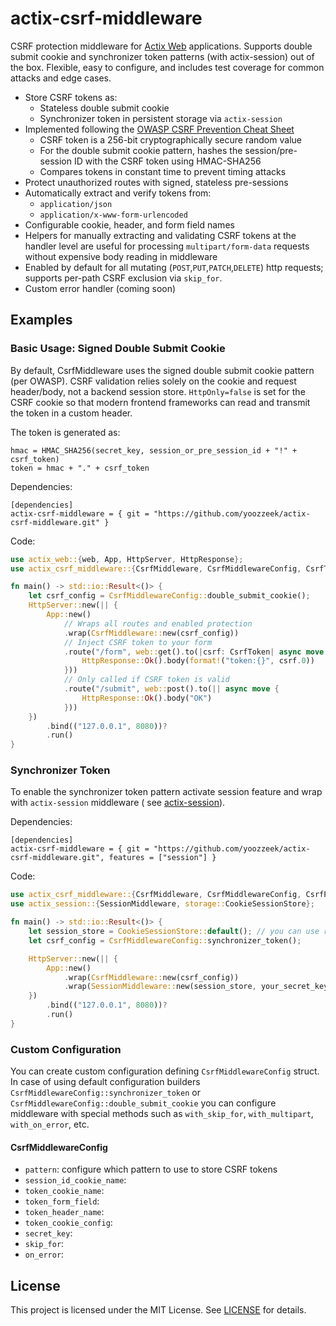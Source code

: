 # actix-csrf-middleware

CSRF protection middleware for [Actix Web](https://github.com/actix/actix-web) applications. Supports double submit
cookie and synchronizer token patterns (with actix-session) out of the box. Flexible, easy to configure, and includes
test coverage for common attacks and edge cases.

- Store CSRF tokens as:
    - Stateless double submit cookie
    - Synchronizer token in persistent storage via `actix-session`
- Implemented following
  the [OWASP CSRF Prevention Cheat Sheet](https://cheatsheetseries.owasp.org/cheatsheets/Cross-Site_Request_Forgery_Prevention_Cheat_Sheet.html)
    - CSRF token is a 256-bit cryptographically secure random value
    - For the double submit cookie pattern, hashes the session/pre-session ID with the CSRF token using HMAC-SHA256
    - Compares tokens in constant time to prevent timing attacks
- Protect unauthorized routes with signed, stateless pre-sessions
- Automatically extract and verify tokens from:
    - `application/json`
    - `application/x-www-form-urlencoded`
- Configurable cookie, header, and form field names
- Helpers for manually extracting and validating CSRF tokens at the handler level are useful for processing `multipart/form-data` requests without expensive body reading in middleware
- Enabled by default for all mutating (`POST`,`PUT`,`PATCH`,`DELETE`) http requests; supports per-path CSRF exclusion
  via `skip_for`.
- Custom error handler (coming soon)

## Examples

### Basic Usage: Signed Double Submit Cookie

By default, CsrfMiddleware uses the signed double submit cookie pattern (per OWASP). CSRF validation relies solely on
the cookie and request header/body, not a backend session store. `HttpOnly=false` is set for the CSRF cookie so that
modern frontend frameworks can read and transmit the token in a custom header.

The token is generated as:<br>

```
hmac = HMAC_SHA256(secret_key, session_or_pre_session_id + "!" + csrf_token) 
token = hmac + "." + csrf_token
```

Dependencies:

```
[dependencies]
actix-csrf-middleware = { git = "https://github.com/yoozzeek/actix-csrf-middleware.git" }
```

Code:

```rust
use actix_web::{web, App, HttpServer, HttpResponse};
use actix_csrf_middleware::{CsrfMiddleware, CsrfMiddlewareConfig, CsrfToken};

fn main() -> std::io::Result<()> {
    let csrf_config = CsrfMiddlewareConfig::double_submit_cookie();
    HttpServer::new(|| {
        App::new()
            // Wraps all routes and enabled protection
            .wrap(CsrfMiddleware::new(csrf_config))
            // Inject CSRF token to your form
            .route("/form", web::get().to(|csrf: CsrfToken| async move {
                HttpResponse::Ok().body(format!("token:{}", csrf.0))
            }))
            // Only called if CSRF token is valid
            .route("/submit", web::post().to(|| async move {
                HttpResponse::Ok().body("OK")
            }))
    })
        .bind(("127.0.0.1", 8080))?
        .run()
}
```

### Synchronizer Token

To enable the synchronizer token pattern activate session feature and wrap with `actix-session` middleware (
see [actix-session](https://docs.rs/actix-session)).

Dependencies:

```
[dependencies]
actix-csrf-middleware = { git = "https://github.com/yoozzeek/actix-csrf-middleware.git", features = ["session"] }
```

Code:

```rust
use actix_csrf_middleware::{CsrfMiddleware, CsrfMiddlewareConfig, CsrfPattern, CsrfToken};
use actix_session::{SessionMiddleware, storage::CookieSessionStore};

fn main() -> std::io::Result<()> {
    let session_store = CookieSessionStore::default(); // you can use redis here
    let csrf_config = CsrfMiddlewareConfig::synchronizer_token();

    HttpServer::new(|| {
        App::new()
            .wrap(CsrfMiddleware::new(csrf_config))
            .wrap(SessionMiddleware::new(session_store, your_secret_key()))
    })
        .bind(("127.0.0.1", 8080))?
        .run()
}
```

### Custom Configuration

You can create custom configuration defining `CsrfMiddlewareConfig` struct. In case of using
default configuration builders `CsrfMiddlewareConfig::synchronizer_token` or
`CsrfMiddlewareConfig::double_submit_cookie` you can configure middleware with
special methods such as `with_skip_for`, `with_multipart`, `with_on_error`, etc.

#### CsrfMiddlewareConfig

* `pattern`: configure which pattern to use to store CSRF tokens
* `session_id_cookie_name`:
* `token_cookie_name`:
* `token_form_field`:
* `token_header_name`:
* `token_cookie_config`:
* `secret_key`:
* `skip_for`:
* `on_error`:

## License

This project is licensed under the MIT License. See [LICENSE](./LICENSE) for details.
